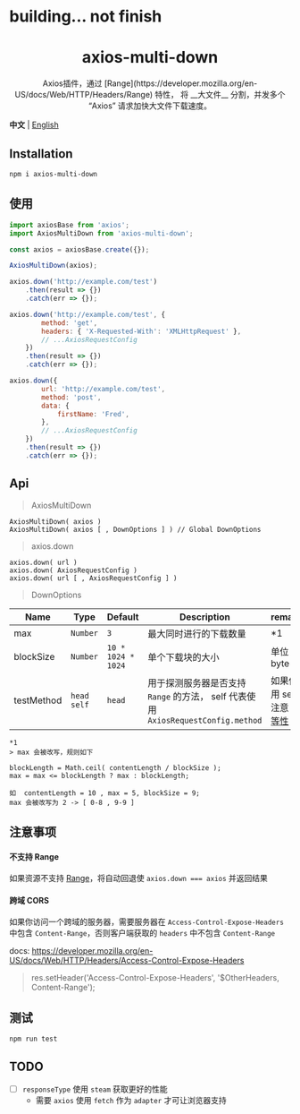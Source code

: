 # building... not finish

<h1 align="center">axios-multi-down</h1>

<p align="center">Axios插件，通过 [Range](https://developer.mozilla.org/en-US/docs/Web/HTTP/Headers/Range) 特性， 将 __大文件__ 分割，并发多个 “Axios” 请求加快大文件下载速度。</p>

**中文** | [English](./README.md)

## Installation

```
npm i axios-multi-down
```

## 使用

```js
import axiosBase from 'axios';
import AxiosMultiDown from 'axios-multi-down';

const axios = axiosBase.create({});

AxiosMultiDown(axios);

axios.down('http://example.com/test')
	.then(result => {})
	.catch(err => {});

axios.down('http://example.com/test', {
		method: 'get',
		headers: { 'X-Requested-With': 'XMLHttpRequest' },
		// ...AxiosRequestConfig
	})
	.then(result => {})
	.catch(err => {});

axios.down({
		url: 'http://example.com/test',
		method: 'post',
		data: {
			firstName: 'Fred',
		},
		// ...AxiosRequestConfig
	})
	.then(result => {})
	.catch(err => {});
```

## Api

> AxiosMultiDown

```
AxiosMultiDown( axios )
AxiosMultiDown( axios [ , DownOptions ] ) // Global DownOptions
```

> axios.down

```
axios.down( url )
axios.down( AxiosRequestConfig )
axios.down( url [ , AxiosRequestConfig ] )
```

> DownOptions

| Name       | Type        | Default            | Description                                                                       | remark                                                                                    |
| ---------- | ----------- | ------------------ | --------------------------------------------------------------------------------- | ----------------------------------------------------------------------------------------- |
| max        | `Number`    | `3`                | 最大同时进行的下载数量                                                            | \*1                                                                                       |
| blockSize  | `Number`    | `10 * 1024 * 1024` | 单个下载块的大小                                                                  | 单位 byte                                                                                 |
| testMethod | `head self` | `head`             | 用于探测服务器是否支持 `Range` 的方法， self 代表使用 `AxiosRequestConfig.method` | 如果使用 self 注意 [幂等性](https://developer.mozilla.org/en-US/docs/Glossary/Idempotent) |

```
*1
> max 会被改写，规则如下

blockLength = Math.ceil( contentLength / blockSize );
max = max <= blockLength ? max : blockLength;

如  contentLength = 10 , max = 5, blockSize = 9;
max 会被改写为 2 -> [ 0-8 , 9-9 ]

```

## 注意事项

#### 不支持 Range

如果资源不支持 [Range](https://developer.mozilla.org/en-US/docs/Web/HTTP/Headers/Range)，将自动回退使 `axios.down === axios` 并返回结果


#### 跨域 CORS

如果你访问一个跨域的服务器，需要服务器在 `Access-Control-Expose-Headers` 中包含 `Content-Range`，否则客户端获取的 `headers` 中不包含 `Content-Range`

docs: https://developer.mozilla.org/en-US/docs/Web/HTTP/Headers/Access-Control-Expose-Headers

> res.setHeader('Access-Control-Expose-Headers', '$OtherHeaders, Content-Range');

## 测试

```
npm run test
```

## TODO

-   [ ] `responseType` 使用 `steam` 获取更好的性能
    -   需要 `axios` 使用 `fetch` 作为 `adapter` 才可让浏览器支持
